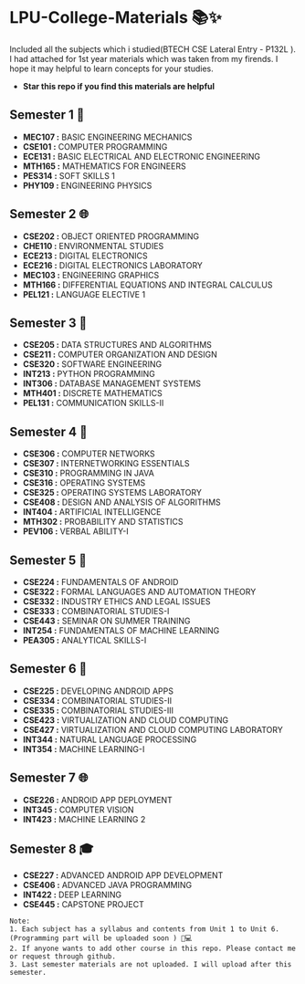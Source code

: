 # LPU-College-Materials 📚✨

Included all the subjects which i studied(BTECH CSE Lateral Entry - P132L ). I had attached for 1st year materials which was taken from my firends. I hope it may helpful to learn concepts for your studies. 
- **Star this repo if you find this materials are helpful**

## Semester 1 🌈
- **MEC107 :** BASIC ENGINEERING MECHANICS 
- **CSE101 :** COMPUTER PROGRAMMING
- **ECE131 :** BASIC ELECTRICAL AND ELECTRONIC ENGINEERING
- **MTH165 :** MATHEMATICS FOR ENGINEERS
- **PES314 :** SOFT SKILLS 1
- **PHY109 :** ENGINEERING PHYSICS


## Semester 2 🌐
- **CSE202 :** OBJECT ORIENTED PROGRAMMING
- **CHE110 :** ENVIRONMENTAL STUDIES
- **ECE213 :** DIGITAL ELECTRONICS
- **ECE216 :** DIGITAL ELECTRONICS LABORATORY
- **MEC103 :** ENGINEERING GRAPHICS
- **MTH166 :** DIFFERENTIAL EQUATIONS AND INTEGRAL CALCULUS
- **PEL121 :** LANGUAGE ELECTIVE 1


## Semester 3 🌟
- **CSE205 :** DATA STRUCTURES AND ALGORITHMS
- **CSE211 :** COMPUTER ORGANIZATION AND DESIGN
- **CSE320 :** SOFTWARE ENGINEERING
- **INT213 :** PYTHON PROGRAMMING
- **INT306 :** DATABASE MANAGEMENT SYSTEMS
- **MTH401 :** DISCRETE MATHEMATICS
- **PEL131 :** COMMUNICATION SKILLS-II

## Semester 4 🌈
- **CSE306 :** COMPUTER NETWORKS
- **CSE307 :** INTERNETWORKING ESSENTIALS
- **CSE310 :** PROGRAMMING IN JAVA
- **CSE316 :** OPERATING SYSTEMS
- **CSE325 :** OPERATING SYSTEMS LABORATORY
- **CSE408 :** DESIGN AND ANALYSIS OF ALGORITHMS
- **INT404 :** ARTIFICIAL INTELLIGENCE
- **MTH302 :** PROBABILITY AND STATISTICS
- **PEV106 :** VERBAL ABILITY-I

## Semester 5 🚀
- **CSE224 :** FUNDAMENTALS OF ANDROID
- **CSE322 :** FORMAL LANGUAGES AND AUTOMATION THEORY
- **CSE332 :** INDUSTRY ETHICS AND LEGAL ISSUES
- **CSE333 :** COMBINATORIAL STUDIES-I
- **CSE443 :** SEMINAR ON SUMMER TRAINING
- **INT254 :** FUNDAMENTALS OF MACHINE LEARNING
- **PEA305 :** ANALYTICAL SKILLS-I

## Semester 6 🌟
- **CSE225 :** DEVELOPING ANDROID APPS
- **CSE334 :** COMBINATORIAL STUDIES-II
- **CSE335 :** COMBINATORIAL STUDIES-III
- **CSE423 :** VIRTUALIZATION AND CLOUD COMPUTING
- **CSE427 :** VIRTUALIZATION AND CLOUD COMPUTING LABORATORY
- **INT344 :** NATURAL LANGUAGE PROCESSING
- **INT354 :** MACHINE LEARNING-I


## Semester 7 🌐
- **CSE226 :** ANDROID APP DEPLOYMENT
- **INT345 :** COMPUTER VISION
- **INT423 :** MACHINE LEARNING 2

## Semester 8 🎓 
- **CSE227 :** ADVANCED ANDROID APP DEVELOPMENT
- **CSE406 :** ADVANCED JAVA PROGRAMMING
- **INT422 :** DEEP LEARNING
- **CSE445 :** CAPSTONE PROJECT



```
Note:
1. Each subject has a syllabus and contents from Unit 1 to Unit 6. (Programming part will be uploaded soon ) 📅💻
2. If anyone wants to add other course in this repo. Please contact me or request through github.
3. Last semester materials are not uploaded. I will upload after this semester. 
```
